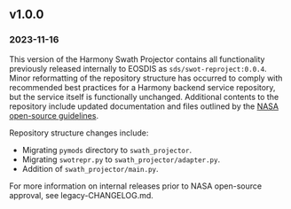 ## v1.0.0
### 2023-11-16

This version of the Harmony Swath Projector contains all functionality
previously released internally to EOSDIS as `sds/swot-reproject:0.0.4`.
Minor reformatting of the repository structure has occurred to comply with
recommended best practices for a Harmony backend service repository, but the
service itself is functionally unchanged. Additional contents to the repository
include updated documentation and files outlined by the
[NASA open-source guidelines](https://code.nasa.gov/#/guide).

Repository structure changes include:

* Migrating `pymods` directory to `swath_projector`.
* Migrating `swotrepr.py` to `swath_projector/adapter.py`.
* Addition of `swath_projector/main.py`.

For more information on internal releases prior to NASA open-source approval,
see legacy-CHANGELOG.md.

